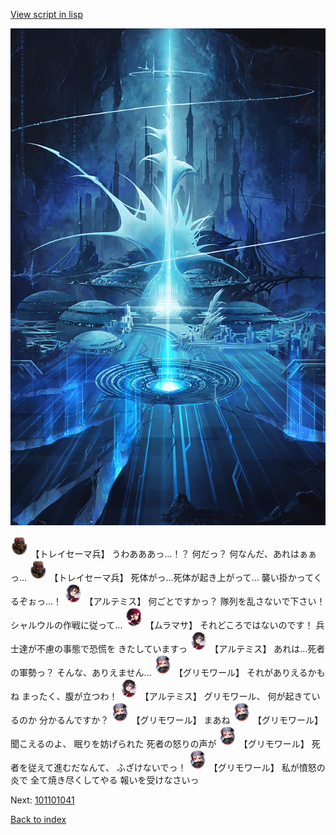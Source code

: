 [View script in lisp](../scripts/101101033.txt)

![profound.png](../images/backgrounds/profound.png)

<img src="../images/units/3830001.png" alt="3830001.png" height="34"/>
【トレイセーマ兵】
うわあああっ…！？
何だっ？
何なんだ、あれはぁぁっ…

<img src="../images/units/3830001.png" alt="3830001.png" height="34"/>
【トレイセーマ兵】
死体がっ…死体が起き上がって…
襲い掛かってくるぞぉっ…！

<img src="../images/units/3400111.png" alt="3400111.png" height="34"/>
【アルテミス】
何ごとですかっ？
隊列を乱さないで下さい！
シャルウルの作戦に従って…

<img src="../images/units/3102511.png" alt="3102511.png" height="34"/>
【ムラマサ】
それどころではないのです！
兵士達が不慮の事態で恐慌を
きたしていますっ

<img src="../images/units/3400111.png" alt="3400111.png" height="34"/>
【アルテミス】
あれは…死者の軍勢っ？
そんな、ありえません…

<img src="../images/units/3501711.png" alt="3501711.png" height="34"/>
【グリモワール】
それがありえるかもね
まったく、腹が立つわ！

<img src="../images/units/3400111.png" alt="3400111.png" height="34"/>
【アルテミス】
グリモワール、
何が起きているのか
分かるんですか？

<img src="../images/units/3501711.png" alt="3501711.png" height="34"/>
【グリモワール】
まあね

<img src="../images/units/3501711.png" alt="3501711.png" height="34"/>
【グリモワール】
聞こえるのよ、
眠りを妨げられた
死者の怒りの声が

<img src="../images/units/3501711.png" alt="3501711.png" height="34"/>
【グリモワール】
死者を従えて進むだなんて、
ふざけないでっ！

<img src="../images/units/3501711.png" alt="3501711.png" height="34"/>
【グリモワール】
私が憤怒の炎で
全て焼き尽くしてやる
報いを受けなさいっ

Next: [101101041](101101041.md)

[Back to index](index.md)
